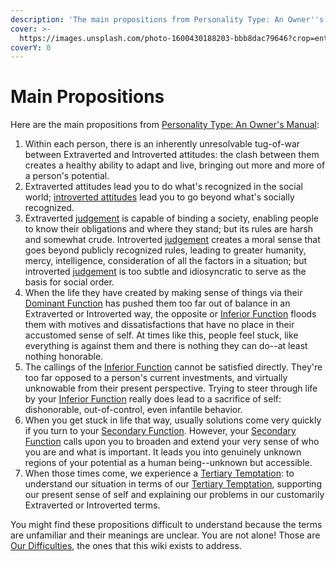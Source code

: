 ```yaml
---
description: 'The main propositions from Personality Type: An Owner''s Manual'
cover: >-
  https://images.unsplash.com/photo-1600430188203-bbb8dac79646?crop=entropy&cs=srgb&fm=jpg&ixid=M3wxOTcwMjR8MHwxfHNlYXJjaHw5fHx0YXJvdHxlbnwwfHx8fDE3NDIzNDc4NjR8MA&ixlib=rb-4.0.3&q=85
coverY: 0
---
```


# Main Propositions

Here are the main propositions from [Personality Type: An Owner's Manual](https://www.amazon.ca/Personality-Type-Practical-Understanding-Yourself-ebook/dp/B00KLFBMKG):

1. Within each person, there is an inherently unresolvable tug-of-war between Extraverted and Introverted attitudes: the clash between them creates a healthy ability to adapt and live, bringing out more and more of a person's potential.&#x20;
2. Extraverted attitudes lead you to do what's recognized in the social world; [introverted attitudes](function-attitude/#attitudes) lead you to go beyond what's socially recognized.
3. Extraverted [judgement](function-attitude/judgement/) is capable of binding a society, enabling people to know their obligations and where they stand; but its rules are harsh and somewhat crude. Introverted [judgement](function-attitude/judgement/) creates a moral sense that goes beyond publicly recognized rules, leading to greater humanity, mercy, intelligence, consideration of all the factors in a situation; but introverted [judgement](function-attitude/judgement/) is too subtle and idiosyncratic to serve as the basis for social order.
4. When the life they have created by making sense of things via their [Dominant Function](function-attitude/cognitive-stack/dominant-function.md) has pushed them too far out of balance in an Extraverted or Introverted way, the opposite or [Inferior Function](function-attitude/cognitive-stack/inferior-function.md) floods them with motives and dissatisfactions that have no place in their accustomed sense of self. At times like this, people feel stuck, like everything is against them and there is nothing they can do--at least nothing honorable.&#x20;
5. The callings of the [Inferior Function](function-attitude/cognitive-stack/inferior-function.md) cannot be satisfied directly. They're too far opposed to a person's current investments, and virtually unknowable from their present perspective. Trying to steer through life by your [Inferior Function](function-attitude/cognitive-stack/inferior-function.md) really does lead to a sacrifice of self: dishonorable, out-of-control, even infantile behavior.&#x20;
6. When you get stuck in life that way, usually solutions come very quickly if you turn to your [Secondary Function](function-attitude/cognitive-stack/secondary-function/). However, your [Secondary Function](function-attitude/cognitive-stack/secondary-function/) calls upon you to broaden and extend your very sense of who you are and what is important. It leads you into genuinely unknown regions of your potential as a human being--unknown but accessible.&#x20;
7. When those times come, we experience a [Tertiary Temptation](function-attitude/cognitive-stack/tertiary-function/): to understand our situation in terms of our [Tertiary Temptation](function-attitude/cognitive-stack/tertiary-function/), supporting our present sense of self and explaining our problems in our customarily Extraverted or Introverted terms.

You might find these propositions difficult to understand because the terms are unfamiliar and their meanings are unclear. You are not alone! Those are [Our Difficulties](our-difficulties/), the ones that this wiki exists to address.
